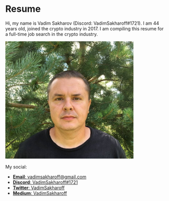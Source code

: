 # Resume
Hi, my name is Vadim Sakharov (Discord: VadimSakharoff#1721). I am 44 years old, joined the crypto industry in 2017. I am compiling this resume for a full-time job search in the crypto industry.

![Its me](https://github.com/VadimSakharoff/Resume/blob/main/DiscordLogo.jpg)

My social:
- [**Email**: vadimsakharoff@gmail.com](mailto:vadimsakharoff@gmail.com)
- [**Discord**: VadimSakharoff#1721](https://discordapp.com/users/745892108493389868/)
- [**Twitter**: VadimSakharoff](https://twitter.com/VadimSakharoff)
- [**Medium**: VadimSakharoff](https://vadimsakharoff.medium.com/)
